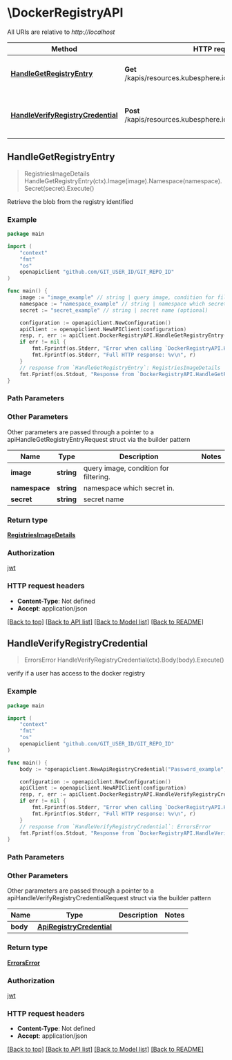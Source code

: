 # \DockerRegistryAPI

All URIs are relative to *http://localhost*

Method | HTTP request | Description
------------- | ------------- | -------------
[**HandleGetRegistryEntry**](DockerRegistryAPI.md#HandleGetRegistryEntry) | **Get** /kapis/resources.kubesphere.io/v1alpha2/registry/blob | Retrieve the blob from the registry identified
[**HandleVerifyRegistryCredential**](DockerRegistryAPI.md#HandleVerifyRegistryCredential) | **Post** /kapis/resources.kubesphere.io/v1alpha2/registry/verify | verify if a user has access to the docker registry



## HandleGetRegistryEntry

> RegistriesImageDetails HandleGetRegistryEntry(ctx).Image(image).Namespace(namespace).Secret(secret).Execute()

Retrieve the blob from the registry identified

### Example

```go
package main

import (
	"context"
	"fmt"
	"os"
	openapiclient "github.com/GIT_USER_ID/GIT_REPO_ID"
)

func main() {
	image := "image_example" // string | query image, condition for filtering.
	namespace := "namespace_example" // string | namespace which secret in. (optional)
	secret := "secret_example" // string | secret name (optional)

	configuration := openapiclient.NewConfiguration()
	apiClient := openapiclient.NewAPIClient(configuration)
	resp, r, err := apiClient.DockerRegistryAPI.HandleGetRegistryEntry(context.Background()).Image(image).Namespace(namespace).Secret(secret).Execute()
	if err != nil {
		fmt.Fprintf(os.Stderr, "Error when calling `DockerRegistryAPI.HandleGetRegistryEntry``: %v\n", err)
		fmt.Fprintf(os.Stderr, "Full HTTP response: %v\n", r)
	}
	// response from `HandleGetRegistryEntry`: RegistriesImageDetails
	fmt.Fprintf(os.Stdout, "Response from `DockerRegistryAPI.HandleGetRegistryEntry`: %v\n", resp)
}
```

### Path Parameters



### Other Parameters

Other parameters are passed through a pointer to a apiHandleGetRegistryEntryRequest struct via the builder pattern


Name | Type | Description  | Notes
------------- | ------------- | ------------- | -------------
 **image** | **string** | query image, condition for filtering. | 
 **namespace** | **string** | namespace which secret in. | 
 **secret** | **string** | secret name | 

### Return type

[**RegistriesImageDetails**](RegistriesImageDetails.md)

### Authorization

[jwt](../README.md#jwt)

### HTTP request headers

- **Content-Type**: Not defined
- **Accept**: application/json

[[Back to top]](#) [[Back to API list]](../README.md#documentation-for-api-endpoints)
[[Back to Model list]](../README.md#documentation-for-models)
[[Back to README]](../README.md)


## HandleVerifyRegistryCredential

> ErrorsError HandleVerifyRegistryCredential(ctx).Body(body).Execute()

verify if a user has access to the docker registry

### Example

```go
package main

import (
	"context"
	"fmt"
	"os"
	openapiclient "github.com/GIT_USER_ID/GIT_REPO_ID"
)

func main() {
	body := *openapiclient.NewApiRegistryCredential("Password_example", "Serverhost_example", "Username_example") // ApiRegistryCredential | 

	configuration := openapiclient.NewConfiguration()
	apiClient := openapiclient.NewAPIClient(configuration)
	resp, r, err := apiClient.DockerRegistryAPI.HandleVerifyRegistryCredential(context.Background()).Body(body).Execute()
	if err != nil {
		fmt.Fprintf(os.Stderr, "Error when calling `DockerRegistryAPI.HandleVerifyRegistryCredential``: %v\n", err)
		fmt.Fprintf(os.Stderr, "Full HTTP response: %v\n", r)
	}
	// response from `HandleVerifyRegistryCredential`: ErrorsError
	fmt.Fprintf(os.Stdout, "Response from `DockerRegistryAPI.HandleVerifyRegistryCredential`: %v\n", resp)
}
```

### Path Parameters



### Other Parameters

Other parameters are passed through a pointer to a apiHandleVerifyRegistryCredentialRequest struct via the builder pattern


Name | Type | Description  | Notes
------------- | ------------- | ------------- | -------------
 **body** | [**ApiRegistryCredential**](ApiRegistryCredential.md) |  | 

### Return type

[**ErrorsError**](ErrorsError.md)

### Authorization

[jwt](../README.md#jwt)

### HTTP request headers

- **Content-Type**: Not defined
- **Accept**: application/json

[[Back to top]](#) [[Back to API list]](../README.md#documentation-for-api-endpoints)
[[Back to Model list]](../README.md#documentation-for-models)
[[Back to README]](../README.md)

